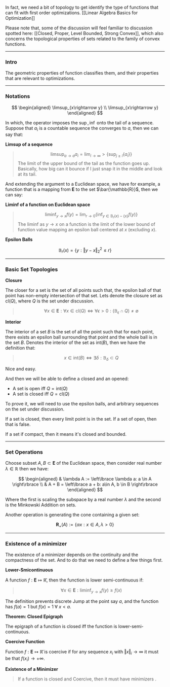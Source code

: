 In fact, we need a bit of topology to get identify the type of functions that can fit with first order optimizations. 
[[Linear Algebra Basics for Optimization]]

Please note that, some of the discussion will feel familiar to discussion spotted here: [[Closed, Proper, Level Bounded, Strong Convex]], which also concerns the topological properties of sets related to the family of convex functions. 

---
### **Intro**

The geometric properties of function classifies them, and their properties that are relevant to optimizations. 

---
### **Notations**

$$
\begin{aligned}
    \limsup_{x\rightarrow y}
    \\
    \limsup_{x\rightarrow y}
\end{aligned}
$$

In which, the operator imposes the $\sup, \inf$ onto the tail of a sequence. Suppose that $a_i$ is a countable sequence the converges to $a$, then we can say that: 

**Limsup of a sequence**

> $$
> \limsup_{a\rightarrow a} a_i = \lim_{i\rightarrow \infty} > \left\lbrace
>     \sup_{j\ge i} \left\lbrace
>         a_i
>     \right\rbrace
> \right\rbrace
> $$
> The limit of the upper bound of the tail as the function goes up. Basically, how big can it bounce if I just snap it in the middle and look at its tail. 

And extending the argument to a Euclidean space, we have for example, a function that is a mapping from $\mathbf{E}$ to the set $\bar{\mathbb{R}}$, then we can say: 

**Liminf of a function on Euclidean space**

> $$
> \liminf_{y\rightarrow x} f(y) = \lim_{r\rightarrow 0} \left\lbrace
>     \inf_{y\in \mathbb{B}_r(x)-\{x\}} f(y)
> \right\rbrace
> $$
> The liminf as $y\rightarrow x$ on a function is the limit of the lower bound of function value mapping an epsilon ball centered at $x$ (excluding $x$). 

**Epsilon Balls**

$$
\mathbb{B}_r(x) = \{y: \Vert y - x\Vert_2^2 \le r\}
$$

---
### **Basic Set Topologies**

**Closure**

The closer for a set is the set of all points such that, the epsilon ball of that point has non-empty intersection of that set. Lets denote the closure set as $\text{cl}(Q)$, where $Q$ is the set under discussion. 

> $$
> \forall x \in \mathbf{E}: \forall x \in \text{cl}(Q) \iff 
> \forall \epsilon > 0: (\mathbb{B}_\epsilon \cap Q) \neq \emptyset
> $$


**Interior**

The interior of a set $B$ is the set of all the point such that for each point, there exists an epsilon ball surrounding that point and the whole ball is in the set $B$. Denotes the interior of the set as $\text{int}(B)$, then we have the definition that: 

> $$
> x\in \text{int}(B)\iff 
> \exists \delta: \mathbb{B}_\delta \subset Q
> $$

Nice and easy. 

And then we will be able to define a closed and an opened: 

* A set is open iff $Q = \text{int}(Q)$ 
* A set is closed iff $Q = \text{cl}(Q)$

To prove it, we will need to use the epsilon balls, and arbitrary sequences on the set under discussion. 

If a set is closed, then every limit point is in the set. If a set of open, then that is false. 

If a set if compact, then it means it's closed and bounded. 

---
### **Set Operations**

Choose subset $A, B \subset \mathbf{E}$ of the Euclidean space, then consider real number $\lambda \in \mathbb{R}$ then we have: 

$$
\begin{aligned}
    & \lambda A := \left\lbrace
        \lambda a: a \in A
    \right\rbrace
\\
    & 
    A + B = \left\lbrace
        a + b: a\in A, b \in B 
    \right\rbrace
\end{aligned}
$$

Where the first is scaling the subspace by a real number $\lambda$ and the second is the Minkowski Addition on sets. 

Another operation is generating the cone containing a given set: 

$$
\mathbf{R}_+(A) := \left\lbrace
    \alpha x: x \in A, \lambda >  0 
\right\rbrace
$$

---
### **Existence of a minimizer**

The existence of a minimizer depends on the continuity and the compactness of the set. And to do that we need to define a few things first. 

**Lower-Smicontinuous**

A function $f: \mathbf{E}\mapsto \mathbb{\bar{R}}$, then the function is lower semi-continuous if: 

> $$
> \forall x \in \mathbf{E}: \liminf_{y\rightarrow x} f(y)\ge f(x)
> $$

The definition prevents discrete Jump at the point say $a$, and the function has $f(a) = 1$ but $f(x) = 1 \;\forall\; x < a$. 

**Theorem: Closed Epigraph**

The epigraph of a function is closed iff the function is lower-semi-continuous. 

**Coercive Function**

Function $f:\mathbf{E}\mapsto \mathbb{\bar{R}}$ is coercive if for any sequence $x_i$ with $\Vert x\Vert_i\rightarrow \infty$ it must be that $f(x_i)\rightarrow + \infty$. 

**Existence of a Minimizer**

> If a function is closed and Coercive, then it must have minimizers		. 

